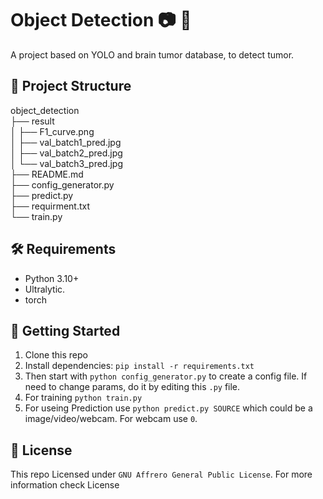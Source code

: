 # Object Detection 📷 🧼

A project based on YOLO and brain tumor database, to detect tumor.


## 📁 Project Structure
object_detection\
├── result\
│ ├── F1_curve.png\
│ ├── val_batch1_pred.jpg\
│ ├── val_batch2_pred.jpg\
│ └── val_batch3_pred.jpg\
├── README.md\
├── config_generator.py\
├── predict.py\
├── requirment.txt\
└── train.py


## 🛠️ Requirements
- Python 3.10+
- Ultralytic.
- torch

## 🚀 Getting Started
1. Clone this repo
2. Install dependencies: `pip install -r requirements.txt`
3. Then start  with `python config_generator.py` to create a config file. If need to change params, do it by editing this `.py` file.
4. For training `python train.py`
5. For useing Prediction use `python predict.py SOURCE` which could be a image/video/webcam. For webcam use `0`.

## 📝 License
This repo Licensed under `GNU Affrero General Public License`.
For more information check License
